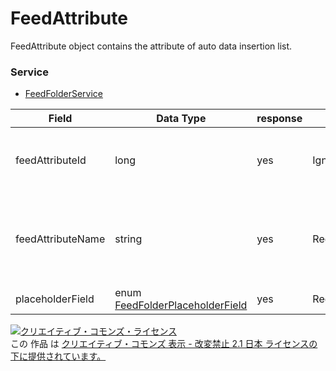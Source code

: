 # FeedAttribute
FeedAttribute object contains the attribute of auto data insertion list.

### Service
+ [FeedFolderService](../services/FeedFolderService.md)

| Field | Data Type | response | add | set | remove | Description | 
|---|---|---|---|---|---|---|
| feedAttributeId| long| yes| Ignore| Ignore| Ignore| Attribute ID (column ID) of auto data insertion list. |
| feedAttributeName| string| yes| Requirement| Requirement| Ignore| Attribute name (column name) of auto data insertion list.|
| placeholderField| enum <a href="./FeedFolderPlaceholderField.md">FeedFolderPlaceholderField</a>| yes| Requirement| Requirement| Ignore| FeeItem information. |

<a rel="license" href="http://creativecommons.org/licenses/by-nd/2.1/jp/"><img alt="クリエイティブ・コモンズ・ライセンス" style="border-width:0" src="https://i.creativecommons.org/l/by-nd/2.1/jp/88x31.png" /></a><br />この 作品 は <a rel="license" href="http://creativecommons.org/licenses/by-nd/2.1/jp/">クリエイティブ・コモンズ 表示 - 改変禁止 2.1 日本 ライセンスの下に提供されています。</a>
